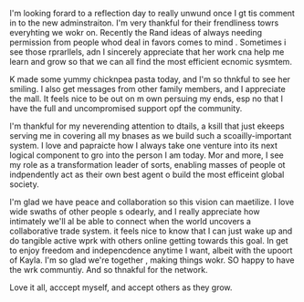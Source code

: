 I'm looking forard to a reflection day to really unwund once I gt tis comment in to the new adminstraiton. I'm very thankful for their frendliness towrs everyhting we wokr on. Recently the Rand ideas of always needing permission from people whod deal in favors comes to mind . Sometimes i see those rprarllels, adn I sincerely appreciate that her work cna help me learn and grow so that we can all find the most efficient ecnomic sysmtem.

K made some yummy chicknpea pasta today, and I'm so thnkful to see her smiling. I also get messages from other family members, and I appreciate the mall. It feels nice to be out on m own persuing my ends, esp no that I have the full and uncompromised support opf the community.

I'm thankful for my neverending attention to dtails, a ksill that just ekeeps serving me in covering all my bnases as we build such a scoailly-important system. I love and papraicte how I always take one venture into its next logical component to gro into the person I am today. Mor and more, I see my role as a transformation leader of sorts, enabling masses of people ot indpendently act as their own best agent o build the most efficeint global society.

I'm glad we have peace and collaboration so this vision can maetilize. I love wide swaths of other people s odearly, and I really appreciate how intimately we'll al be able to connect when the world uncovers a collaborative trade system. it feels nice to know that I can just wake up and do tangible active wprk with others online getting towards this goal. In get to enjoy freedom and indepencdence anytime I want, albeit with the upoort of Kayla. I'm so glad we're together , making things wokr. SO happy to have the wrk communtiy. And so thnakful for the network.

Love it all, acccept myself, and accept others as they grow.
